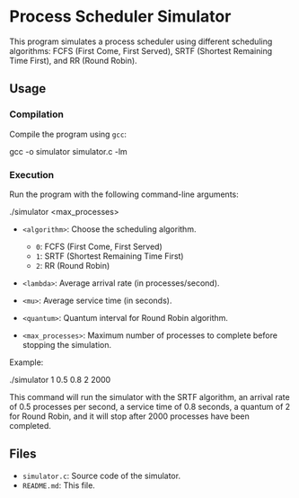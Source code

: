 # Process Scheduler Simulator

This program simulates a process scheduler using different scheduling algorithms: FCFS (First Come, First Served), SRTF (Shortest Remaining Time First), and RR (Round Robin).

## Usage

### Compilation

Compile the program using `gcc`:

gcc -o simulator simulator.c -lm


### Execution

Run the program with the following command-line arguments:

./simulator <algorithm> <lambda> <mu> <quantum> <max_processes>


- `<algorithm>`: Choose the scheduling algorithm.
    - `0`: FCFS (First Come, First Served)
    - `1`: SRTF (Shortest Remaining Time First)
    - `2`: RR (Round Robin)

- `<lambda>`: Average arrival rate (in processes/second).

- `<mu>`: Average service time (in seconds).

- `<quantum>`: Quantum interval for Round Robin algorithm.

- `<max_processes>`: Maximum number of processes to complete before stopping the simulation.

Example:

./simulator 1 0.5 0.8 2 2000


This command will run the simulator with the SRTF algorithm, an arrival rate of 0.5 processes per second, a service time of 0.8 seconds, a quantum of 2 for Round Robin, and it will stop after 2000 processes have been completed.

## Files

- `simulator.c`: Source code of the simulator.
- `README.md`: This file.
